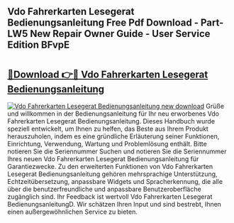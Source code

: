 ## Vdo Fahrerkarten Lesegerat Bedienungsanleitung Free Pdf Download - Part-LW5 New Repair Owner Guide - User Service Edition BFvpE

# <h2><a href="http://df5uj1i.blite.top/?on=Vdo+Fahrerkarten+Lesegerat+Bedienungsanleitung">🔗Download 👉🔴 Vdo Fahrerkarten Lesegerat Bedienungsanleitung</a></h2>

[![Vdo Fahrerkarten Lesegerat Bedienungsanleitung new download](https://i.imgur.com/lujVjoI.png)](http://df5uj1i.blite.top/?on=Vdo+Fahrerkarten+Lesegerat+Bedienungsanleitung)
Grüße und willkommen in der Bedienungsanleitung für Ihr neu erworbenes Vdo Fahrerkarten Lesegerat Bedienungsanleitung. Dieses Handbuch wurde speziell entwickelt, um Ihnen zu helfen, das Beste aus Ihrem Produkt herauszuholen, indem es eine gründliche Erläuterung seiner Funktionen, Einrichtung, Verwendung, Wartung und Problemlösung enthält. Bitte notieren Sie die Seriennummer Suchen und notieren Sie die Seriennummer Ihres neuen Vdo Fahrerkarten Lesegerat Bedienungsanleitung für Garantiezwecke. Zu den erweiterten Funktionen von Vdo Fahrerkarten Lesegerat Bedienungsanleitung gehören mehrsprachige Unterstützung, Echtzeitübersetzung, anpassbare Widgets und Spracherkennung, die alle über die benutzerfreundliche und anpassbare Benutzeroberfläche zugänglich sind. Ihr Feedback ist wertvoll Vdo Fahrerkarten Lesegerat BedienungsanleitungD. Wir schätzen Ihren Input und sind bestrebt, Ihnen einen außergewöhnlichen Service zu bieten.
